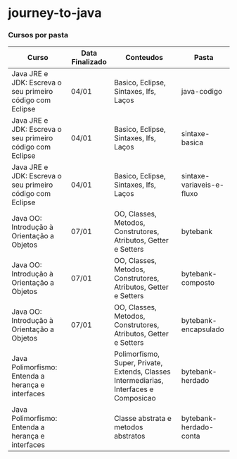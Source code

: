 # journey-to-java

### Cursos por pasta

| Curso  | Data Finalizado | Conteudos | Pasta | 
| ------------- | ------------- | ------------- | ------------- |
| Java JRE e JDK: Escreva o seu primeiro código com Eclipse  | 04/01 | Basico, Eclipse, Sintaxes, Ifs, Laços | java-codigo |
| Java JRE e JDK: Escreva o seu primeiro código com Eclipse  | 04/01 | Basico, Eclipse, Sintaxes, Ifs, Laços | sintaxe-basica  |
| Java JRE e JDK: Escreva o seu primeiro código com Eclipse  | 04/01 | Basico, Eclipse, Sintaxes, Ifs, Laços | sintaxe-variaveis-e-fluxo  |
| Java OO: Introdução à Orientação a Objetos  | 07/01 | OO, Classes, Metodos, Construtores, Atributos, Getter e Setters | bytebank |
| Java OO: Introdução à Orientação a Objetos  | 07/01 | OO, Classes, Metodos, Construtores, Atributos, Getter e Setters | bytebank-composto  |
| Java OO: Introdução à Orientação a Objetos  | 07/01 | OO, Classes, Metodos, Construtores, Atributos, Getter e Setters | bytebank-encapsulado  |
| Java Polimorfismo: Entenda a herança e interfaces | | Polimorfismo, Super, Private, Extends, Classes Intermediarias, Interfaces e Composicao  | bytebank-herdado |
| Java Polimorfismo: Entenda a herança e interfaces | | Classe abstrata e metodos abstratos | bytebank-herdado-conta |

